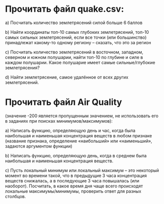 # Прочитать файл  quake.csv: 

a) Посчитать количество землетрясений силой больше 6 баллов 

b) Найти координаты топ-10 самых глубоких землетрясений, топ-10 самых сильных землетрясений, если все точки (или большинство) принадлежат какому-то одному региону – сказать, что это за регион 

c) Посчитать количество землетрясений в восточном, западном, северном и южном полушарии, найти топ-10 по глубине и силе в каждом полушарии. Какое полушарие имеет самые сильные/глубокие землетрясения? 

d) Найти землетрясение, самое удалённое от всех других землетрясений. 

# Прочитать файл Air Quality
(значение -200 является пропущенным значением, не использовать его в заданиях при поисках минимумов/максимумов): 

a) Написать функцию, определяющую день и час, когда была наибольшая и наименьшая концентрация веществ в любом признаке (название признака, определение «наибольший» или «наименьший», задаются аргументом функции) 

b) Написать функцию, определяющую день, когда в среднем была наибольшая и наименьшая концентрация веществ. 

c) Пусть локальный минимум или локальный максимум – это некоторый момент во времени такой, что в предыдущие 3 часа концентрация веществ снижалась, а в последующие 3 часа повышалась (или наоборот). Посчитать, в какое время дня чаще всего происходят локальные максимумы/минимумы, проверить ответ для разных столбцов. 
